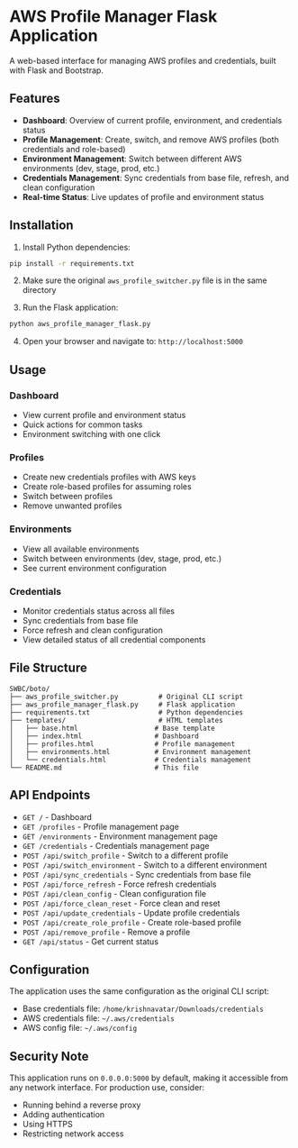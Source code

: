 # AWS Profile Manager Flask Application

A web-based interface for managing AWS profiles and credentials, built with Flask and Bootstrap.

## Features

- **Dashboard**: Overview of current profile, environment, and credentials status
- **Profile Management**: Create, switch, and remove AWS profiles (both credentials and role-based)
- **Environment Management**: Switch between different AWS environments (dev, stage, prod, etc.)
- **Credentials Management**: Sync credentials from base file, refresh, and clean configuration
- **Real-time Status**: Live updates of profile and environment status

## Installation

1. Install Python dependencies:
```bash
pip install -r requirements.txt
```

2. Make sure the original `aws_profile_switcher.py` file is in the same directory

3. Run the Flask application:
```bash
python aws_profile_manager_flask.py
```

4. Open your browser and navigate to: `http://localhost:5000`

## Usage

### Dashboard
- View current profile and environment status
- Quick actions for common tasks
- Environment switching with one click

### Profiles
- Create new credentials profiles with AWS keys
- Create role-based profiles for assuming roles
- Switch between profiles
- Remove unwanted profiles

### Environments
- View all available environments
- Switch between environments (dev, stage, prod, etc.)
- See current environment configuration

### Credentials
- Monitor credentials status across all files
- Sync credentials from base file
- Force refresh and clean configuration
- View detailed status of all credential components

## File Structure

```
SWBC/boto/
├── aws_profile_switcher.py          # Original CLI script
├── aws_profile_manager_flask.py     # Flask application
├── requirements.txt                 # Python dependencies
├── templates/                       # HTML templates
│   ├── base.html                   # Base template
│   ├── index.html                  # Dashboard
│   ├── profiles.html               # Profile management
│   ├── environments.html           # Environment management
│   └── credentials.html            # Credentials management
└── README.md                       # This file
```

## API Endpoints

- `GET /` - Dashboard
- `GET /profiles` - Profile management page
- `GET /environments` - Environment management page
- `GET /credentials` - Credentials management page
- `POST /api/switch_profile` - Switch to a different profile
- `POST /api/switch_environment` - Switch to a different environment
- `POST /api/sync_credentials` - Sync credentials from base file
- `POST /api/force_refresh` - Force refresh credentials
- `POST /api/clean_config` - Clean configuration file
- `POST /api/force_clean_reset` - Force clean and reset
- `POST /api/update_credentials` - Update profile credentials
- `POST /api/create_role_profile` - Create role-based profile
- `POST /api/remove_profile` - Remove a profile
- `GET /api/status` - Get current status

## Configuration

The application uses the same configuration as the original CLI script:
- Base credentials file: `/home/krishnavatar/Downloads/credentials`
- AWS credentials file: `~/.aws/credentials`
- AWS config file: `~/.aws/config`

## Security Note

This application runs on `0.0.0.0:5000` by default, making it accessible from any network interface. For production use, consider:
- Running behind a reverse proxy
- Adding authentication
- Using HTTPS
- Restricting network access
